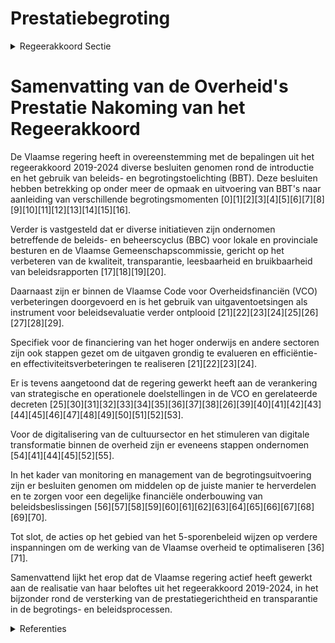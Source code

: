 # Prestatiebegroting

<details>
        <summary>Regeerakkoord Sectie </summary>
        <p>7.3 Prestatiebegroting De introductie van een beleids- en begrotingstoe-lichting (BBT) en de verankering van de inhoude-lijke structuurelementen in de Vlaamse Codex Overheidsfinanciën (VCO) maken dat er in de zittingsperiode 2019-2024 een duidelijkere koppe-ling tussen begrotingskredieten en (strategische en/of operationele) doelstellingen mogelijk is. Prestatie-geïnformeerd begroten rollen we verder uit. Zo koppelen we op een transparante manier prestatie-informatie, die gebaseerd is op kwalita-tieve en relevante indicatoren en beleidsevaluaties, terug naar het Vlaams Parlement, burgers, onder-nemingen, verenigingen en andere overheden. De prestatie-informatie helpt om het brede besluit-vormingsproces te verbeteren (onder meer via beleidsleren) en om het budgettaire beslissings-proces beter te onderbouwen. Op basis van een grondige evaluatie van het pilootproject inzake de uitgaventoetsingen (spending reviews) bekijken we een verdere uitrol van dit instrument. Bijlage Fusie van entiteiten – bijlage bij het regeerakkoord </p>
        </details> 

# Samenvatting van de Overheid's Prestatie Nakoming van het Regeerakkoord

De Vlaamse regering heeft in overeenstemming met de bepalingen uit het regeerakkoord 2019-2024 diverse besluiten genomen rond de introductie en het gebruik van beleids- en begrotingstoelichting (BBT). Deze besluiten hebben betrekking op onder meer de opmaak en uitvoering van BBT's naar aanleiding van verschillende begrotingsmomenten \[0\]\[1\]\[2\]\[3\]\[4\]\[5\]\[6\]\[7\]\[8\]\[9\]\[10\]\[11\]\[12\]\[13\]\[14\]\[15\]\[16\].

Verder is vastgesteld dat er diverse initiatieven zijn ondernomen betreffende de beleids- en beheerscyclus (BBC) voor lokale en provinciale besturen en de Vlaamse Gemeenschapscommissie, gericht op het verbeteren van de kwaliteit, transparantie, leesbaarheid en bruikbaarheid van beleidsrapporten \[17\]\[18\]\[19\]\[20\].

Daarnaast zijn er binnen de Vlaamse Code voor Overheidsfinanciën (VCO) verbeteringen doorgevoerd en is het gebruik van uitgaventoetsingen als instrument voor beleidsevaluatie verder ontplooid \[21\]\[22\]\[23\]\[24\]\[25\]\[26\]\[27\]\[28\]\[29\].

Specifiek voor de financiering van het hoger onderwijs en andere sectoren zijn ook stappen gezet om de uitgaven grondig te evalueren en efficiëntie- en effectiviteitsverbeteringen te realiseren \[21\]\[22\]\[23\]\[24\].

Er is tevens aangetoond dat de regering gewerkt heeft aan de verankering van strategische en operationele doelstellingen in de VCO en gerelateerde decreten \[25\]\[30\]\[31\]\[32\]\[33\]\[34\]\[35\]\[36\]\[37\]\[38\]\[26\]\[39\]\[40\]\[41\]\[42\]\[43\]\[44\]\[45\]\[46\]\[47\]\[48\]\[49\]\[50\]\[51\]\[52\]\[53\].

Voor de digitalisering van de cultuursector en het stimuleren van digitale transformatie binnen de overheid zijn er eveneens stappen ondernomen \[54\]\[41\]\[44\]\[45\]\[52\]\[55\].

In het kader van monitoring en management van de begrotingsuitvoering zijn er besluiten genomen om middelen op de juiste manier te herverdelen en te zorgen voor een degelijke financiële onderbouwing van beleidsbeslissingen \[56\]\[57\]\[58\]\[59\]\[60\]\[61\]\[62\]\[63\]\[64\]\[65\]\[66\]\[67\]\[68\]\[69\]\[70\].

Tot slot, de acties op het gebied van het 5-sporenbeleid wijzen op verdere inspanningen om de werking van de Vlaamse overheid te optimaliseren \[36\]\[71\].

Samenvattend lijkt het erop dat de Vlaamse regering actief heeft gewerkt aan de realisatie van haar beloftes uit het regeerakkoord 2019-2024, in het bijzonder rond de versterking van de prestatiegerichtheid en transparantie in de begrotings- en beleidsprocessen.

<details>
        <summary> Referenties</summary>
        **[\[0\]](https://beslissingenvlaamseregering.vlaanderen.be/?search=Instructies%20opmaak%20beleids-%20en%20begrotingstoelichting%20%28BBT%29%20naar%20aanleiding%20van%20de%20begrotingsuitvoering%202022&dateOption=select&startDate=2023-01-13T09%3A00%3A00Z&endDate=2023-01-13T09%3A00%3A00Z)** : **(2023-01-13)** Instructies opmaak beleids- en begrotingstoelichting (BBT) naar aanleiding van de begrotingsuitvoering 2022 

**[\[1\]](https://beslissingenvlaamseregering.vlaanderen.be/?search=Instructie%20beleids-%20en%20begrotingstoelichting%20%28BBT%29%20naar%20aanleiding%20van%20de%20begrotingsopmaak%202024&dateOption=select&startDate=2023-03-24T09%3A00%3A00Z&endDate=2023-03-24T09%3A00%3A00Z)** : **(2023-03-24)** Instructie beleids- en begrotingstoelichting (BBT) naar aanleiding van de begrotingsopmaak 2024 

**[\[2\]](https://beslissingenvlaamseregering.vlaanderen.be/?search=Beleids-%20en%20begrotingstoelichting%20%28BBT%29%20bij%20de%20begrotingsopmaak%202024&dateOption=select&startDate=2023-10-27T08%3A00%3A00Z&endDate=2023-10-27T08%3A00%3A00Z)** : **(2023-10-27)** Beleids- en begrotingstoelichting (BBT) bij de begrotingsopmaak 2024 

**[\[3\]](https://beslissingenvlaamseregering.vlaanderen.be/?search=Beleids-%20en%20begrotingstoelichting%20%28BBT%29%20naar%20aanleiding%20van%20de%20begrotingsuitvoering%202021&dateOption=select&startDate=2022-05-20T08%3A00%3A00Z&endDate=2022-05-20T08%3A00%3A00Z)** : **(2022-05-20)** Beleids- en begrotingstoelichting (BBT) naar aanleiding van de begrotingsuitvoering 2021 

**[\[4\]](https://beslissingenvlaamseregering.vlaanderen.be/?search=Beleids-%20en%20begrotingstoelichting%20%28BBT%29%20bij%20de%20begrotingsopmaak%202021&dateOption=select&startDate=2020-10-28T14%3A30%3A00Z&endDate=2020-10-28T14%3A30%3A00Z)** : **(2020-10-28)** Beleids- en begrotingstoelichting (BBT) bij de begrotingsopmaak 2021 

**[\[5\]](https://beslissingenvlaamseregering.vlaanderen.be/?search=Instructies%20opmaak%20Beleids-%20en%20Begrotingstoelichting%20%28BBT%29%20naar%20aanleiding%20van%20de%20begrotingsuitvoering%202020&dateOption=select&startDate=2021-01-29T09%3A00%3A00Z&endDate=2021-01-29T09%3A00%3A00Z)** : **(2021-01-29)** Instructies opmaak Beleids- en Begrotingstoelichting (BBT) naar aanleiding van de begrotingsuitvoering 2020 

**[\[6\]](https://beslissingenvlaamseregering.vlaanderen.be/?search=Instructies%20met%20betrekking%20tot%20de%20beleids-%20en%20begrotingstoelichting%20%28BBT%29%20naar%20aanleiding%20van%20de%20begrotingsopmaak%202023&dateOption=select&startDate=2022-06-10T08%3A00%3A00Z&endDate=2022-06-10T08%3A00%3A00Z)** : **(2022-06-10)** Instructies met betrekking tot de beleids- en begrotingstoelichting (BBT) naar aanleiding van de begrotingsopmaak 2023 

**[\[7\]](https://beslissingenvlaamseregering.vlaanderen.be/?search=Beleids-%20en%20begrotingstoelichtingen%20%28BBT%29%20naar%20aanleiding%20van%20de%20begrotingsuitvoering%202020&dateOption=select&startDate=2021-05-21T08%3A00%3A00Z&endDate=2021-05-21T08%3A00%3A00Z)** : **(2021-05-21)** Beleids- en begrotingstoelichtingen (BBT) naar aanleiding van de begrotingsuitvoering 2020 

**[\[8\]](https://beslissingenvlaamseregering.vlaanderen.be/?search=Instructies%20m.b.t.%20de%20beleids-%20en%20begrotingstoelichting%20%28BBT%29%20naar%20aanleiding%20van%20de%20begrotingsopmaak%202022&dateOption=select&startDate=2021-07-16T06%3A00%3A00Z&endDate=2021-07-16T06%3A00%3A00Z)** : **(2021-07-16)** Instructies m.b.t. de beleids- en begrotingstoelichting (BBT) naar aanleiding van de begrotingsopmaak 2022 

**[\[9\]](https://beslissingenvlaamseregering.vlaanderen.be/?search=Beleids-%20en%20begrotingstoelichting%20%28BBT%29%20bij%20de%20begrotingsopmaak%202023&dateOption=select&startDate=2022-10-28T08%3A00%3A00Z&endDate=2022-10-28T08%3A00%3A00Z)** : **(2022-10-28)** Beleids- en begrotingstoelichting (BBT) bij de begrotingsopmaak 2023 

**[\[10\]](https://beslissingenvlaamseregering.vlaanderen.be/?search=Beleids-%20en%20begrotingstoelichting%20%28BBT%29%20bij%20de%20begrotingsopmaak%202022&dateOption=select&startDate=2021-10-28T09%3A15%3A00Z&endDate=2021-10-28T09%3A15%3A00Z)** : **(2021-10-28)** Beleids- en begrotingstoelichting (BBT) bij de begrotingsopmaak 2022 

**[\[11\]](https://beslissingenvlaamseregering.vlaanderen.be/?search=Beleids-%20en%20begrotingstoelichting%20%28BBT%29%20naar%20aanleiding%20van%20de%20begrotingsuitvoering%202022&dateOption=select&startDate=2023-05-12T08%3A00%3A00Z&endDate=2023-05-12T08%3A00%3A00Z)** : **(2023-05-12)** Beleids- en begrotingstoelichting (BBT) naar aanleiding van de begrotingsuitvoering 2022 

**[\[12\]]** : **(2020-05-04)**  

**[\[13\]]** : **(2019-11-08)**  

**[\[14\]]** : **(2019-10-18)**  

**[\[15\]](https://beslissingenvlaamseregering.vlaanderen.be/?search=Instructies%20opmaak%20beleids-%20en%20begrotingstoelichting%20naar%20aanleiding%20van%20de%20begrotingsuitvoering%202021&dateOption=select&startDate=2022-01-14T09%3A00%3A00Z&endDate=2022-01-14T09%3A00%3A00Z)** : **(2022-01-14)** Instructies opmaak beleids- en begrotingstoelichting naar aanleiding van de begrotingsuitvoering 2021 

**[\[16\]]** : **(2020-07-17)**  

**[\[17\]](https://beslissingenvlaamseregering.vlaanderen.be/?search=Beleids-%20en%20beheerscyclus%20%28BBC%29%20lokale%20en%20provinciale%20besturen%3A%20wijzigingsbesluit&dateOption=select&startDate=2023-05-12T08%3A00%3A00Z&endDate=2023-05-12T08%3A00%3A00Z)** : **(2023-05-12)** Beleids- en beheerscyclus (BBC) lokale en provinciale besturen: wijzigingsbesluit 

**[\[18\]](https://beslissingenvlaamseregering.vlaanderen.be/?search=Beleids-%20en%20beheerscyclus%20%28BBC%29%20lokale%20en%20provinciale%20besturen%3A%20wijzigingsbesluit&dateOption=select&startDate=2023-07-14T08%3A00%3A00Z&endDate=2023-07-14T08%3A00%3A00Z)** : **(2023-07-14)** Beleids- en beheerscyclus (BBC) lokale en provinciale besturen: wijzigingsbesluit 

**[\[19\]](https://beslissingenvlaamseregering.vlaanderen.be/?search=Beleids-%20en%20beheerscyclus%20%28BBC%29%20Vlaamse%20Gemeenschapscommissie%20%28VGC%29%3A%20wijzigingsbesluit&dateOption=select&startDate=2023-05-12T08%3A00%3A00Z&endDate=2023-05-12T08%3A00%3A00Z)** : **(2023-05-12)** Beleids- en beheerscyclus (BBC) Vlaamse Gemeenschapscommissie (VGC): wijzigingsbesluit 

**[\[20\]](https://beslissingenvlaamseregering.vlaanderen.be/?search=Beleids-%20en%20beheerscyclus%20%28BBC%29%20Vlaamse%20Gemeenschapscommissie%20%28VGC%29%3A%20wijzigingsbesluit&dateOption=select&startDate=2023-07-14T08%3A00%3A00Z&endDate=2023-07-14T08%3A00%3A00Z)** : **(2023-07-14)** Beleids- en beheerscyclus (BBC) Vlaamse Gemeenschapscommissie (VGC): wijzigingsbesluit 

**[\[21\]](https://beslissingenvlaamseregering.vlaanderen.be/?search=Plan%20Vlaamse%20Veerkracht%3A%20Uitgaventoetsing%20financiering%20Hoger%20Onderwijs&dateOption=select&startDate=2023-07-07T08%3A00%3A00Z&endDate=2023-07-07T08%3A00%3A00Z)** : **(2023-07-07)** Plan Vlaamse Veerkracht: Uitgaventoetsing financiering Hoger Onderwijs 

**[\[22\]](https://beslissingenvlaamseregering.vlaanderen.be/?search=Plan%20Vlaamse%20Veerkracht%3A%20uitgaventoetsing%20%E2%80%98Duurzaam%20watergebruik%20en%20de%20organisatie%20van%20het%20waterlandschap%E2%80%99&dateOption=select&startDate=2022-12-09T09%3A00%3A00Z&endDate=2022-12-09T09%3A00%3A00Z)** : **(2022-12-09)** Plan Vlaamse Veerkracht: uitgaventoetsing ‘Duurzaam watergebruik en de organisatie van het waterlandschap’ 

**[\[23\]](https://beslissingenvlaamseregering.vlaanderen.be/?search=Plan%20Vlaamse%20Veerkracht%3A%20uitgaventoetsing%20Vlaamse%20sociale%20bescherming&dateOption=select&startDate=2022-12-16T09%3A00%3A00Z&endDate=2022-12-16T09%3A00%3A00Z)** : **(2022-12-16)** Plan Vlaamse Veerkracht: uitgaventoetsing Vlaamse sociale bescherming 

**[\[24\]](https://beslissingenvlaamseregering.vlaanderen.be/?search=Plan%20Vlaamse%20Veerkracht%3A%20Onderzoek%20optimalisering%20organisatiestructuur%20Vlaamse%20overheid%20&dateOption=select&startDate=2022-11-18T09%3A00%3A00Z&endDate=2022-11-18T09%3A00%3A00Z)** : **(2022-11-18)** Plan Vlaamse Veerkracht: Onderzoek optimalisering organisatiestructuur Vlaamse overheid  

**[\[25\]](https://beslissingenvlaamseregering.vlaanderen.be/?search=Vlaamse%20Codex%20Overheidsfinanci%C3%ABn%20%28VCO%29&dateOption=select&startDate=2022-02-18T09%3A00%3A00Z&endDate=2022-02-18T09%3A00%3A00Z)** : **(2022-02-18)** Vlaamse Codex Overheidsfinanciën (VCO) 

**[\[26\]](https://beslissingenvlaamseregering.vlaanderen.be/?search=Wijzigingsdecreet%20Vlaamse%20Codex%20Overheidsfinanci%C3%ABn%20%28VCO%29&dateOption=select&startDate=2022-03-11T09%3A00%3A00Z&endDate=2022-03-11T09%3A00%3A00Z)** : **(2022-03-11)** Wijzigingsdecreet Vlaamse Codex Overheidsfinanciën (VCO) 

**[\[27\]](https://beslissingenvlaamseregering.vlaanderen.be/?search=Wijzigingsdecreet%20Vlaamse%20Codex%20Overheidsfinanci%C3%ABn%20%28VCO%29&dateOption=select&startDate=2022-05-20T08%3A00%3A00Z&endDate=2022-05-20T08%3A00%3A00Z)** : **(2022-05-20)** Wijzigingsdecreet Vlaamse Codex Overheidsfinanciën (VCO) 

**[\[28\]](https://beslissingenvlaamseregering.vlaanderen.be/?search=Delegatieregeling%20Vlaamse%20Codex%20Overheidsfinanci%C3%ABn&dateOption=select&startDate=2022-07-15T08%3A00%3A00Z&endDate=2022-07-15T08%3A00%3A00Z)** : **(2022-07-15)** Delegatieregeling Vlaamse Codex Overheidsfinanciën 

**[\[29\]](https://beslissingenvlaamseregering.vlaanderen.be/?search=Voorontwerp%20van%20Programmadecreet%20met%20bepalingen%20tot%20begeleiding%20van%20de%20begroting%202022&dateOption=select&startDate=2021-10-14T12%3A00%3A00Z&endDate=2021-10-14T12%3A00%3A00Z)** : **(2021-10-14)** Voorontwerp van Programmadecreet met bepalingen tot begeleiding van de begroting 2022 

**[\[30\]](https://beslissingenvlaamseregering.vlaanderen.be/?search=Voorontwerp%20van%20Programmadecreet%20begrotingsopmaak%202024&dateOption=select&startDate=2023-10-06T08%3A00%3A00Z&endDate=2023-10-06T08%3A00%3A00Z)** : **(2023-10-06)** Voorontwerp van Programmadecreet begrotingsopmaak 2024 

**[\[31\]](https://beslissingenvlaamseregering.vlaanderen.be/?search=Begrotingscontrole%202020%3A%20ontwerp%20programmadecreet%20bij%20de%20aanpassing%20van%20de%20begroting%202020&dateOption=select&startDate=2020-05-04T09%3A00%3A00Z&endDate=2020-05-04T09%3A00%3A00Z)** : **(2020-05-04)** Begrotingscontrole 2020: ontwerp programmadecreet bij de aanpassing van de begroting 2020 

**[\[32\]](https://beslissingenvlaamseregering.vlaanderen.be/?search=Voorontwerp%20van%20programmadecreet%20met%20bepalingen%20tot%20begeleiding%20van%20de%20begrotingsaanpassing%202023&dateOption=select&startDate=2023-04-21T08%3A00%3A00Z&endDate=2023-04-21T08%3A00%3A00Z)** : **(2023-04-21)** Voorontwerp van programmadecreet met bepalingen tot begeleiding van de begrotingsaanpassing 2023 

**[\[33\]](https://beslissingenvlaamseregering.vlaanderen.be/?search=Ontwerp%20van%20programmadecreet%20met%20bepalingen%20tot%20begeleiding%20van%20de%20begrotingsaanpassing%202023&dateOption=select&startDate=2023-05-12T08%3A00%3A00Z&endDate=2023-05-12T08%3A00%3A00Z)** : **(2023-05-12)** Ontwerp van programmadecreet met bepalingen tot begeleiding van de begrotingsaanpassing 2023 

**[\[34\]](https://beslissingenvlaamseregering.vlaanderen.be/?search=Verdeling%20overgedragen%20provinciale%20investeringsmiddelen&dateOption=select&startDate=2020-03-20T09%3A00%3A00Z&endDate=2020-03-20T09%3A00%3A00Z)** : **(2020-03-20)** Verdeling overgedragen provinciale investeringsmiddelen 

**[\[35\]](https://beslissingenvlaamseregering.vlaanderen.be/?search=Begrotingscontrole%202020&dateOption=select&startDate=2020-04-17T08%3A00%3A00Z&endDate=2020-04-17T08%3A00%3A00Z)** : **(2020-04-17)** Begrotingscontrole 2020 

**[\[36\]](https://beslissingenvlaamseregering.vlaanderen.be/?search=Herverdeling%20provisioneel%20krediet%3A%20communicatiestrategie%20voor%20het%205-sporenbeleid&dateOption=select&startDate=2023-12-22T09%3A00%3A00Z&endDate=2023-12-22T09%3A00%3A00Z)** : **(2023-12-22)** Herverdeling provisioneel krediet: communicatiestrategie voor het 5-sporenbeleid 

**[\[37\]](https://beslissingenvlaamseregering.vlaanderen.be/?search=Programmadecreet%20begrotingsaanpassing%202019&dateOption=select&startDate=2019-11-08T09%3A00%3A00Z&endDate=2019-11-08T09%3A00%3A00Z)** : **(2019-11-08)** Programmadecreet begrotingsaanpassing 2019 

**[\[38\]](https://beslissingenvlaamseregering.vlaanderen.be/?search=Programmadecreet%20begrotingsopmaak%202020&dateOption=select&startDate=2019-10-18T08%3A00%3A00Z&endDate=2019-10-18T08%3A00%3A00Z)** : **(2019-10-18)** Programmadecreet begrotingsopmaak 2020 

**[\[39\]](https://beslissingenvlaamseregering.vlaanderen.be/?search=Plan%20Vlaamse%20Veerkracht%3A%20Herverdeling%20uit%20relanceprovisie%20in%20het%20kader%20van%20de%20Vlaamse%20Brede%20Heroverweging&dateOption=select&startDate=2021-07-09T08%3A00%3A00Z&endDate=2021-07-09T08%3A00%3A00Z)** : **(2021-07-09)** Plan Vlaamse Veerkracht: Herverdeling uit relanceprovisie in het kader van de Vlaamse Brede Heroverweging 

**[\[40\]](https://beslissingenvlaamseregering.vlaanderen.be/?search=Ontwerp%20van%20Programmadecreet%20begrotingsopmaak%202024&dateOption=select&startDate=2023-10-27T08%3A00%3A00Z&endDate=2023-10-27T08%3A00%3A00Z)** : **(2023-10-27)** Ontwerp van Programmadecreet begrotingsopmaak 2024 

**[\[41\]](https://beslissingenvlaamseregering.vlaanderen.be/?search=Ontwerpdecreet%20tot%20structurele%20subsidi%C3%ABring%20van%20kernorganisaties%20om%20de%20digitale%20transformatie%20van%20de%20cultuursector%20aan%20te%20sturen&dateOption=select&startDate=2023-04-21T08%3A00%3A00Z&endDate=2023-04-21T08%3A00%3A00Z)** : **(2023-04-21)** Ontwerpdecreet tot structurele subsidiëring van kernorganisaties om de digitale transformatie van de cultuursector aan te sturen 

**[\[42\]](https://beslissingenvlaamseregering.vlaanderen.be/?search=Plan%20Vlaamse%20Veerkracht%3A%20uitgaventoetsing%20Modal%20Shift%20Goederenvervoer&dateOption=select&startDate=2022-12-16T09%3A00%3A00Z&endDate=2022-12-16T09%3A00%3A00Z)** : **(2022-12-16)** Plan Vlaamse Veerkracht: uitgaventoetsing Modal Shift Goederenvervoer 

**[\[43\]](https://beslissingenvlaamseregering.vlaanderen.be/?search=Plan%20Vlaamse%20Veerkracht%3A%20Bestek%20onderzoek%20%27uitgaventoetsing%3A%20gezinsfiscaliteit%20en%20gezinsbijslag%27&dateOption=select&startDate=2022-11-18T09%3A00%3A00Z&endDate=2022-11-18T09%3A00%3A00Z)** : **(2022-11-18)** Plan Vlaamse Veerkracht: Bestek onderzoek 'uitgaventoetsing: gezinsfiscaliteit en gezinsbijslag' 

**[\[44\]](https://beslissingenvlaamseregering.vlaanderen.be/?search=Plan%20Vlaamse%20Veerkracht%3A%20Operationalisering%20integratie%20erfgoeddatabanken&dateOption=select&startDate=2021-07-09T08%3A00%3A00Z&endDate=2021-07-09T08%3A00%3A00Z)** : **(2021-07-09)** Plan Vlaamse Veerkracht: Operationalisering integratie erfgoeddatabanken 

**[\[45\]](https://beslissingenvlaamseregering.vlaanderen.be/?search=Voorontwerp%20van%20decreet%20tot%20structurele%20subsidi%C3%ABring%20van%20kernorganisaties%20om%20de%20digitale%20transformatie%20van%20de%20cultuursector%20aan%20te%20sturen&dateOption=select&startDate=2023-02-03T09%3A00%3A00Z&endDate=2023-02-03T09%3A00%3A00Z)** : **(2023-02-03)** Voorontwerp van decreet tot structurele subsidiëring van kernorganisaties om de digitale transformatie van de cultuursector aan te sturen 

**[\[46\]]** : **(2020-04-03)**  

**[\[47\]](https://beslissingenvlaamseregering.vlaanderen.be/?search=Institutionele%20hervormingen%3A%20oprichting%20interfederale%20ambtelijke%20thematische%20werkgroepen&dateOption=select&startDate=2022-02-11T09%3A00%3A00Z&endDate=2022-02-11T09%3A00%3A00Z)** : **(2022-02-11)** Institutionele hervormingen: oprichting interfederale ambtelijke thematische werkgroepen 

**[\[48\]]** : **(2020-04-24)**  

**[\[49\]](https://beslissingenvlaamseregering.vlaanderen.be/?search=Herverdeling%20provisioneel%20krediet%20VIA-5&dateOption=select&startDate=2022-12-16T09%3A00%3A00Z&endDate=2022-12-16T09%3A00%3A00Z)** : **(2022-12-16)** Herverdeling provisioneel krediet VIA-5 

**[\[50\]](https://beslissingenvlaamseregering.vlaanderen.be/?search=Programmadecreet%202023&dateOption=select&startDate=2022-10-28T08%3A00%3A00Z&endDate=2022-10-28T08%3A00%3A00Z)** : **(2022-10-28)** Programmadecreet 2023 

**[\[51\]](https://beslissingenvlaamseregering.vlaanderen.be/?search=Geactualiseerd%20meerjarenplan%20verdeling%20provinciale%20investeringsmiddelen%202018-2024&dateOption=select&startDate=2021-10-22T08%3A00%3A00Z&endDate=2021-10-22T08%3A00%3A00Z)** : **(2021-10-22)** Geactualiseerd meerjarenplan verdeling provinciale investeringsmiddelen 2018-2024 

**[\[52\]](https://beslissingenvlaamseregering.vlaanderen.be/?search=Uitvoering%20decreet%20subsidi%C3%ABring%20kernorganisaties%20om%20digitale%20transformatie%20cultuursector%20aan%20te%20sturen&dateOption=select&startDate=2023-09-08T08%3A00%3A00Z&endDate=2023-09-08T08%3A00%3A00Z)** : **(2023-09-08)** Uitvoering decreet subsidiëring kernorganisaties om digitale transformatie cultuursector aan te sturen 

**[\[53\]](https://beslissingenvlaamseregering.vlaanderen.be/?search=Ge%C3%AFntegreerde%20economische%20boekhouding%20en%20budgettaire%20rapportering%20gemeenschapsonderwijs%3A%20wijzigingsbesluit&dateOption=select&startDate=2020-10-30T09%3A00%3A00Z&endDate=2020-10-30T09%3A00%3A00Z)** : **(2020-10-30)** Geïntegreerde economische boekhouding en budgettaire rapportering gemeenschapsonderwijs: wijzigingsbesluit 

**[\[54\]](https://beslissingenvlaamseregering.vlaanderen.be/?search=Vernieuwd%20werkingskader%20Dienstencentrum%20Boekhouding%20bij%20de%20Vlaamse%20overheid&dateOption=select&startDate=2020-10-30T09%3A00%3A00Z&endDate=2020-10-30T09%3A00%3A00Z)** : **(2020-10-30)** Vernieuwd werkingskader Dienstencentrum Boekhouding bij de Vlaamse overheid 

**[\[55\]](https://beslissingenvlaamseregering.vlaanderen.be/?search=Programmadecreet%20begrotingsopmaak%202020%3A%20regeringsamendementen%0A&dateOption=select&startDate=2019-11-29T09%3A00%3A00Z&endDate=2019-11-29T09%3A00%3A00Z)** : **(2019-11-29)** Programmadecreet begrotingsopmaak 2020: regeringsamendementen
 

**[\[56\]](https://beslissingenvlaamseregering.vlaanderen.be/?search=Monitoring%20begrotingsuitvoering%3A%20herverdeling%20provisie%0A%0A&dateOption=select&startDate=2019-12-20T09%3A00%3A00Z&endDate=2019-12-20T09%3A00%3A00Z)** : **(2019-12-20)** Monitoring begrotingsuitvoering: herverdeling provisie

 

**[\[57\]](https://beslissingenvlaamseregering.vlaanderen.be/?search=Vereenvoudiging%20van%20de%20toeleidingsprocedure%20naar%20een%20persoonsvolgend%20budget&dateOption=select&startDate=2023-06-16T08%3A00%3A00Z&endDate=2023-06-16T08%3A00%3A00Z)** : **(2023-06-16)** Vereenvoudiging van de toeleidingsprocedure naar een persoonsvolgend budget 

**[\[58\]](https://beslissingenvlaamseregering.vlaanderen.be/?search=Kredietherschikking%20energie-effici%C3%ABntiemaatregelen&dateOption=select&startDate=2022-10-07T08%3A00%3A00Z&endDate=2022-10-07T08%3A00%3A00Z)** : **(2022-10-07)** Kredietherschikking energie-efficiëntiemaatregelen 

**[\[59\]](https://beslissingenvlaamseregering.vlaanderen.be/?search=Regeling%20cofinanciering%20Programma%20Innovatieve%20Overheidsopdrachten%20%28PIO%29&dateOption=select&startDate=2023-12-08T09%3A00%3A00Z&endDate=2023-12-08T09%3A00%3A00Z)** : **(2023-12-08)** Regeling cofinanciering Programma Innovatieve Overheidsopdrachten (PIO) 

**[\[60\]](https://beslissingenvlaamseregering.vlaanderen.be/?search=Herverdeling%20%20provisioneel%20krediet%20VIA-5%20voor%20koopkrachtmaatregelen%20in%20de%20socio-culturele%20en%20de%20publieke%20sector&dateOption=select&startDate=2021-12-10T09%3A00%3A00Z&endDate=2021-12-10T09%3A00%3A00Z)** : **(2021-12-10)** Herverdeling  provisioneel krediet VIA-5 voor koopkrachtmaatregelen in de socio-culturele en de publieke sector 

**[\[61\]](https://beslissingenvlaamseregering.vlaanderen.be/?search=Voorontwerp%20van%20Programmadecreet%20met%20bepalingen%20tot%20begeleiding%20van%20de%20begroting%202022&dateOption=select&startDate=2021-10-28T09%3A15%3A00Z&endDate=2021-10-28T09%3A15%3A00Z)** : **(2021-10-28)** Voorontwerp van Programmadecreet met bepalingen tot begeleiding van de begroting 2022 

**[\[62\]](https://beslissingenvlaamseregering.vlaanderen.be/?search=Delegatieregeling%20beslissingsbevoegdheid%20Vlaamse%20Codex%20Overheidsfinanci%C3%ABn%3A%20wijzigingsbesluit&dateOption=select&startDate=2022-09-09T08%3A00%3A00Z&endDate=2022-09-09T08%3A00%3A00Z)** : **(2022-09-09)** Delegatieregeling beslissingsbevoegdheid Vlaamse Codex Overheidsfinanciën: wijzigingsbesluit 

**[\[63\]](https://beslissingenvlaamseregering.vlaanderen.be/?search=Herverdeling%20provisioneel%20krediet%20VIA-5&dateOption=select&startDate=2020-07-17T08%3A00%3A00Z&endDate=2020-07-17T08%3A00%3A00Z)** : **(2020-07-17)** Herverdeling provisioneel krediet VIA-5 

**[\[64\]](https://beslissingenvlaamseregering.vlaanderen.be/?search=Bestek%20uitgaventoetsing%20Culturele%20Bovenbouw&dateOption=select&startDate=2022-07-15T08%3A00%3A00Z&endDate=2022-07-15T08%3A00%3A00Z)** : **(2022-07-15)** Bestek uitgaventoetsing Culturele Bovenbouw 

**[\[65\]](https://beslissingenvlaamseregering.vlaanderen.be/?search=Herverdeling%20provisioneel%20krediet%20VIA6-budget&dateOption=select&startDate=2022-07-15T08%3A00%3A00Z&endDate=2022-07-15T08%3A00%3A00Z)** : **(2022-07-15)** Herverdeling provisioneel krediet VIA6-budget 

**[\[66\]](https://beslissingenvlaamseregering.vlaanderen.be/?search=Nota%20aan%20het%20Overlegcomit%C3%A9%3A%20%27De%20opmaak%20van%20een%20samenwerkingsakkoord%20voor%20de%20oprichting%20van%20een%20interfederale%20Dienst%20Integriteitsbeoordeling%20voor%20Openbare%20Besturen%27&dateOption=select&startDate=2023-02-10T09%3A00%3A00Z&endDate=2023-02-10T09%3A00%3A00Z)** : **(2023-02-10)** Nota aan het Overlegcomité: 'De opmaak van een samenwerkingsakkoord voor de oprichting van een interfederale Dienst Integriteitsbeoordeling voor Openbare Besturen' 

**[\[67\]](https://beslissingenvlaamseregering.vlaanderen.be/?search=Programmadecreet%202024%3A%20regeringsamendement%20onderwijs%20en%20vorming&dateOption=select&startDate=2023-11-17T09%3A00%3A00Z&endDate=2023-11-17T09%3A00%3A00Z)** : **(2023-11-17)** Programmadecreet 2024: regeringsamendement onderwijs en vorming 

**[\[68\]](https://beslissingenvlaamseregering.vlaanderen.be/?search=Kredietherschikking%20relanceprovisie&dateOption=select&startDate=2021-03-19T09%3A00%3A00Z&endDate=2021-03-19T09%3A00%3A00Z)** : **(2021-03-19)** Kredietherschikking relanceprovisie 

**[\[69\]](https://beslissingenvlaamseregering.vlaanderen.be/?search=Terugbetaalbare%20voorschotten%20als%20modaliteit%20voor%20innovatie-%20en%20economische%20ondersteuning%3A%20aanpassing%20steunbesluiten%20VLAIO&dateOption=select&startDate=2021-04-30T08%3A00%3A00Z&endDate=2021-04-30T08%3A00%3A00Z)** : **(2021-04-30)** Terugbetaalbare voorschotten als modaliteit voor innovatie- en economische ondersteuning: aanpassing steunbesluiten VLAIO 

**[\[70\]](https://beslissingenvlaamseregering.vlaanderen.be/?search=EU-voorzitterschap%20in%202024%3A%20eerste%20herverdelingsbesluit%202023&dateOption=select&startDate=2023-07-07T09%3A00%3A00Z&endDate=2023-07-07T09%3A00%3A00Z)** : **(2023-07-07)** EU-voorzitterschap in 2024: eerste herverdelingsbesluit 2023 

**[\[71\]](https://beslissingenvlaamseregering.vlaanderen.be/?search=Herverdeling%20provisioneel%20krediet%3A%20ondersteuning%20leidinggevenden%20en%20teams%20in%20kader%20van%20vernieuwingen%205-sporenbeleid&dateOption=select&startDate=2023-12-22T09%3A00%3A00Z&endDate=2023-12-22T09%3A00%3A00Z)** : **(2023-12-22)** Herverdeling provisioneel krediet: ondersteuning leidinggevenden en teams in kader van vernieuwingen 5-sporenbeleid 
        </details> 

